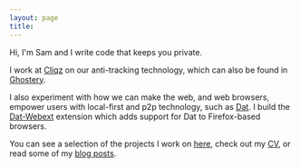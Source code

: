 ```yaml
---
layout: page
title: 
---
```


Hi, I'm Sam and I write code that keeps you private.

I work at [Cliqz](https://cliqz.com) on our anti-tracking technology, which can also be found 
in [Ghostery](https://www.ghostery.com).

I also experiment with how we can make the web, and web browsers, empower users with local-first and p2p
technology, such as [Dat](//dat.foundation). I build the [Dat-Webext](https://github.com/cliqz-oss/dat-webext) extension which adds support for Dat to Firefox-based browsers.

You can see a selection of the projects I work on [here](/projects.html), check out my [CV](/about.html), or
read some of my [blog posts](/posts/).

